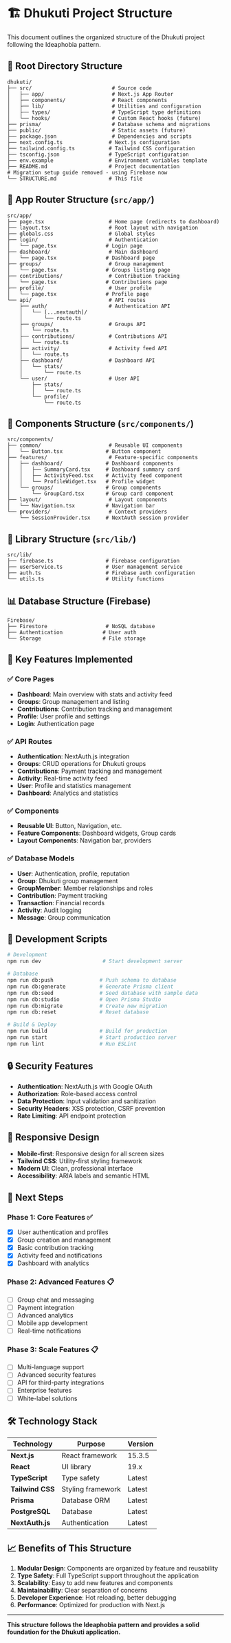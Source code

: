 # 🏗️ Dhukuti Project Structure

This document outlines the organized structure of the Dhukuti project following the Ideaphobia pattern.

## 📁 Root Directory Structure

```
dhukuti/
├── src/                          # Source code
│   ├── app/                      # Next.js App Router
│   ├── components/               # React components
│   ├── lib/                      # Utilities and configuration
│   ├── types/                    # TypeScript type definitions
│   └── hooks/                    # Custom React hooks (future)
├── prisma/                       # Database schema and migrations
├── public/                       # Static assets (future)
├── package.json                  # Dependencies and scripts
├── next.config.ts               # Next.js configuration
├── tailwind.config.ts           # Tailwind CSS configuration
├── tsconfig.json                # TypeScript configuration
├── env.example                  # Environment variables template
├── README.md                    # Project documentation
# Migration setup guide removed - using Firebase now
└── STRUCTURE.md                 # This file
```

## 🎯 App Router Structure (`src/app/`)

```
src/app/
├── page.tsx                     # Home page (redirects to dashboard)
├── layout.tsx                   # Root layout with navigation
├── globals.css                  # Global styles
├── login/                       # Authentication
│   └── page.tsx                # Login page
├── dashboard/                   # Main dashboard
│   └── page.tsx                # Dashboard page
├── groups/                      # Group management
│   └── page.tsx                # Groups listing page
├── contributions/               # Contribution tracking
│   └── page.tsx                # Contributions page
├── profile/                     # User profile
│   └── page.tsx                # Profile page
└── api/                         # API routes
    ├── auth/                    # Authentication API
    │   └── [...nextauth]/
    │       └── route.ts
    ├── groups/                  # Groups API
    │   └── route.ts
    ├── contributions/           # Contributions API
    │   └── route.ts
    ├── activity/                # Activity feed API
    │   └── route.ts
    ├── dashboard/               # Dashboard API
    │   └── stats/
    │       └── route.ts
    └── user/                    # User API
        ├── stats/
        │   └── route.ts
        └── profile/
            └── route.ts
```

## 🧩 Components Structure (`src/components/`)

```
src/components/
├── common/                      # Reusable UI components
│   └── Button.tsx              # Button component
├── features/                    # Feature-specific components
│   ├── dashboard/              # Dashboard components
│   │   ├── SummaryCard.tsx     # Dashboard summary card
│   │   ├── ActivityFeed.tsx    # Activity feed component
│   │   └── ProfileWidget.tsx   # Profile widget
│   └── groups/                 # Group components
│       └── GroupCard.tsx       # Group card component
├── layout/                      # Layout components
│   └── Navigation.tsx          # Navigation bar
└── providers/                   # Context providers
    └── SessionProvider.tsx     # NextAuth session provider
```

## 🔧 Library Structure (`src/lib/`)

```
src/lib/
├── firebase.ts                 # Firebase configuration
├── userService.ts              # User management service
├── auth.ts                     # Firebase auth configuration
└── utils.ts                    # Utility functions
```

## 📊 Database Structure (Firebase)

```
Firebase/
├── Firestore                   # NoSQL database
├── Authentication             # User auth
└── Storage                    # File storage
```

## 🎨 Key Features Implemented

### ✅ **Core Pages**
- **Dashboard**: Main overview with stats and activity feed
- **Groups**: Group management and listing
- **Contributions**: Contribution tracking and management
- **Profile**: User profile and settings
- **Login**: Authentication page

### ✅ **API Routes**
- **Authentication**: NextAuth.js integration
- **Groups**: CRUD operations for Dhukuti groups
- **Contributions**: Payment tracking and management
- **Activity**: Real-time activity feed
- **User**: Profile and statistics management
- **Dashboard**: Analytics and statistics

### ✅ **Components**
- **Reusable UI**: Button, Navigation, etc.
- **Feature Components**: Dashboard widgets, Group cards
- **Layout Components**: Navigation bar, providers

### ✅ **Database Models**
- **User**: Authentication, profile, reputation
- **Group**: Dhukuti group management
- **GroupMember**: Member relationships and roles
- **Contribution**: Payment tracking
- **Transaction**: Financial records
- **Activity**: Audit logging
- **Message**: Group communication

## 🚀 Development Scripts

```bash
# Development
npm run dev                    # Start development server

# Database
npm run db:push               # Push schema to database
npm run db:generate           # Generate Prisma client
npm run db:seed               # Seed database with sample data
npm run db:studio             # Open Prisma Studio
npm run db:migrate            # Create new migration
npm run db:reset              # Reset database

# Build & Deploy
npm run build                 # Build for production
npm run start                 # Start production server
npm run lint                  # Run ESLint
```

## 🔒 Security Features

- **Authentication**: NextAuth.js with Google OAuth
- **Authorization**: Role-based access control
- **Data Protection**: Input validation and sanitization
- **Security Headers**: XSS protection, CSRF prevention
- **Rate Limiting**: API endpoint protection

## 📱 Responsive Design

- **Mobile-first**: Responsive design for all screen sizes
- **Tailwind CSS**: Utility-first styling framework
- **Modern UI**: Clean, professional interface
- **Accessibility**: ARIA labels and semantic HTML

## 🎯 Next Steps

### **Phase 1: Core Features** ✅
- [x] User authentication and profiles
- [x] Group creation and management
- [x] Basic contribution tracking
- [x] Activity feed and notifications
- [x] Dashboard with analytics

### **Phase 2: Advanced Features** 📋
- [ ] Group chat and messaging
- [ ] Payment integration
- [ ] Advanced analytics
- [ ] Mobile app development
- [ ] Real-time notifications

### **Phase 3: Scale Features** 📋
- [ ] Multi-language support
- [ ] Advanced security features
- [ ] API for third-party integrations
- [ ] Enterprise features
- [ ] White-label solutions

## 🛠️ Technology Stack

| **Technology**   | **Purpose**       | **Version** |
| ---------------- | ----------------- | ----------- |
| **Next.js**      | React framework   | 15.3.5      |
| **React**        | UI library        | 19.x        |
| **TypeScript**   | Type safety       | Latest      |
| **Tailwind CSS** | Styling framework | Latest      |
| **Prisma**       | Database ORM      | Latest      |
| **PostgreSQL**   | Database          | Latest      |
| **NextAuth.js**  | Authentication    | Latest      |

## 📈 Benefits of This Structure

1. **Modular Design**: Components are organized by feature and reusability
2. **Type Safety**: Full TypeScript support throughout the application
3. **Scalability**: Easy to add new features and components
4. **Maintainability**: Clear separation of concerns
5. **Developer Experience**: Hot reloading, better debugging
6. **Performance**: Optimized for production with Next.js

---

**This structure follows the Ideaphobia pattern and provides a solid foundation for the Dhukuti application.** 